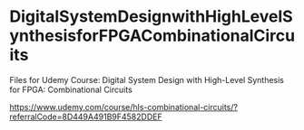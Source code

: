 # DigitalSystemDesignwithHighLevelSynthesisforFPGACombinationalCircuits
 Files for Udemy Course: Digital System Design with High-Level Synthesis for FPGA: Combinational Circuits
 
 https://www.udemy.com/course/hls-combinational-circuits/?referralCode=8D449A491B9F4582DDEF
